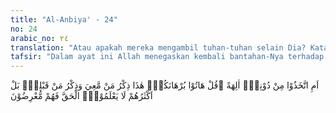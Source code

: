 ```yaml
---
title: "Al-Anbiya' - 24"
no: 24
arabic_no: ٢٤
translation: "Atau apakah mereka mengambil tuhan-tuhan selain Dia? Katakanlah (Muhammad), “Kemukakanlah alasan-alasanmu! (Al-Qur'an) ini adalah peringatan bagi orang yang bersamaku, dan peringatan bagi orang sebelumku.” Tetapi kebanyakan mereka tidak mengetahui yang hak (kebenaran), karena itu mereka berpaling."
tafsir: "Dalam ayat ini Allah menegaskan kembali bantahan-Nya terhadap kaum musyrikin mengenai kepercayaan mereka bahwa Allah mempunyai sekutu, atau ada tuhan yang lain selain Allah. Setelah mereka diberikan bukti-bukti dan dalil-dalil yang jelas tentang kemahaesaan Allah, mereka kemudian ditanya, apakah mereka masih belum percaya, dan masih mengambil tuhan-tuhan selain Allah? Ini menunjukkan kebodohan dan keingkaran mereka yang bukan kepalang. Sebab, kalau bukan demikian, niscaya mereka segera menganut kepercayaan tauhid dan membuang kepercayaan syirik, setelah memperoleh keterangan dan bukti-bukti yang begitu jelas.\n\nSelanjutnya dalam ayat ini Allah memerintahkan kepada Nabi Muhammad untuk menyampaikan tantangan kepada kaum musyrik itu, bahwa jika mereka masih saja memegang kepercayaan syirik dan menolak ajaran tauhid, hendaklah mereka mengemukakan pula dalil dan keterangan yang membuktikan kebenaran kepercayaan mereka itu.\n\nAkan tetapi, tantangan itu tidak akan pernah mereka jawab, baik berdasarkan dalil-dalil yang berdasarkan akal (rasionil), maupun dengan bukti-bukti yang berupa ajaran yang terdapat dalam Injil, Taurat, atau pun Zabur.\n\nTantangan itu mengandung pengertian bahwa jika orang-orang musyrik berpendapat bahwa kepercayaannya itu benar, hendaklah mereka menunjukkan bukti dan dalilnya, karena pada mereka ada Al-Qur'an yang diturunkan Allah kepada Nabi Muhammad, dan Injil yang diturunkan kepada Nabi Isa, dan Taurat yang diturunkan-Nya kepada Nabi Musa, serta Zabur yang diturunkan-Nya kepada Nabi Daud. Tunjukkanlah sebuah ayat yang terdapat dalam kitab-kitab suci tersebut yang membenarkan kepercayaan syirik.\n\nSudah pasti, mereka tidak akan dapat menunjukkan bukti yang dimaksudkan itu, karena semua kitab suci tersebut hanyalah mengajarkan kepercayaan tauhid, dan tidak membenarkan kepercayaan syirik. Ini membuktikan, bahwa agama Islam dan semua agama yang disampaikan oleh para rasul sebelum Muhammad, dasarnya adalah sama, yaitu kepercayaan tauhid yang murni kepada Allah. Hanya saja, setelah para rasul itu wafat, sebagian umatnya meninggalkan kepercayaan tauhid, dan kembali kepada kepercayaan syirik, karena kebanyakan mereka tidak mengetahui yang benar, oleh sebab itulah mereka berpaling dari kebenaran kitab suci mereka."
---
```


اَمِ اتَّخَذُوْا مِنْ دُوْنِهٖٓ اٰلِهَةً ۗقُلْ هَاتُوْا بُرْهَانَكُمْۚ هٰذَا ذِكْرُ مَنْ مَّعِيَ وَذِكْرُ مَنْ قَبْلِيْۗ بَلْ اَكْثَرُهُمْ لَا يَعْلَمُوْنَۙ الْحَقَّ فَهُمْ مُّعْرِضُوْنَ 
